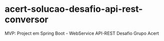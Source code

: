 # acert-solucao-desafio-api-rest-conversor
MVP: Project em Spring Boot - WebService API-REST  Desafio Grupo Acert
